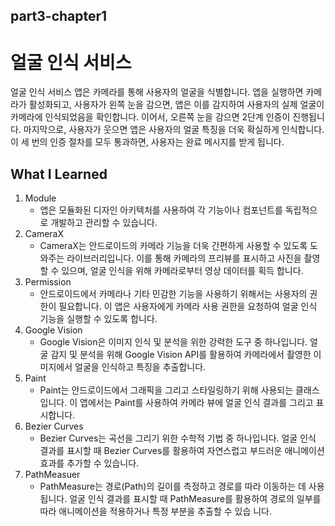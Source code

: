 ## part3-chapter1

# 얼굴 인식 서비스

얼굴 인식 서비스 앱은 카메라를 통해 사용자의 얼굴을 식별합니다. 
앱을 실행하면 카메라가 활성화되고, 사용자가 왼쪽 눈을 감으면, 앱은 이를 감지하여 사용자의 실제 얼굴이 카메라에 인식되었음을 확인합니다. 이어서, 오른쪽 눈을 감으면 2단계 인증이 진행됩니다.
마지막으로, 사용자가 웃으면 앱은 사용자의 얼굴 특징을 더욱 확실하게 인식합니다. 이 세 번의 인증 절차를 모두 통과하면, 사용자는 완료 메시지를 받게 됩니다.



## What I Learned
1. Module
   - 앱은 모듈화된 디자인 아키텍처를 사용하여 각 기능이나 컴포넌트를 독립적으로 개발하고 관리할 수 있습니다.
2. CameraX
   - CameraX는 안드로이드의 카메라 기능을 더욱 간편하게 사용할 수 있도록 도와주는 라이브러리입니다. 이를 통해 카메라의 프리뷰를 표시하고 사진을 촬영할 수 있으며, 얼굴 인식을 위해 카메라로부터 영상 데이터를 획득       합니다.
3. Permission
   - 안드로이드에서 카메라나 기타 민감한 기능을 사용하기 위해서는 사용자의 권한이 필요합니다. 이 앱은 사용자에게 카메라 사용 권한을 요청하여 얼굴 인식 기능을 실행할 수 있도록 합니다.
4. Google Vision
   - Google Vision은 이미지 인식 및 분석을 위한 강력한 도구 중 하나입니다. 얼굴 감지 및 분석을 위해 Google Vision API를 활용하여 카메라에서 촬영한 이미지에서 얼굴을 인식하고 특징을 추출합니다.
5. Paint
   - Paint는 안드로이드에서 그래픽을 그리고 스타일링하기 위해 사용되는 클래스입니다. 이 앱에서는 Paint를 사용하여 카메라 뷰에 얼굴 인식 결과를 그리고 표시합니다.
6. Bezier Curves
   - Bezier Curves는 곡선을 그리기 위한 수학적 기법 중 하나입니다. 얼굴 인식 결과를 표시할 때 Bezier Curves를 활용하여 자연스럽고 부드러운 애니메이션 효과를 추가할 수 있습니다.
7. PathMeasuer
   - PathMeasure는 경로(Path)의 길이를 측정하고 경로를 따라 이동하는 데 사용됩니다. 얼굴 인식 결과를 표시할 때 PathMeasure를 활용하여 경로의 일부를 따라 애니메이션을 적용하거나 특정 부분을 추출할 수 있습      니다.


